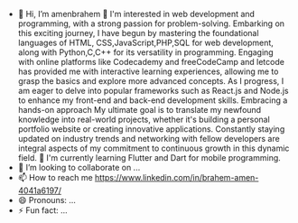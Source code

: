 - 👋 Hi, I’m amenbrahem
👀 I'm interested in web development and programming, with a strong passion for problem-solving. Embarking on this exciting journey, I have begun by mastering the foundational languages of HTML, CSS,JavaScript,PHP,SQL for web development, along with Python,C,C++ for its versatility in programming. Engaging with online platforms like Codecademy and freeCodeCamp and letcode has provided me with interactive learning experiences, allowing me to grasp the basics and explore more advanced concepts. As I progress, I am eager to delve into popular frameworks such as React.js and Node.js to enhance my front-end and back-end development skills. Embracing a hands-on approach
My ultimate goal is to translate my newfound knowledge into real-world projects, whether it's building a personal portfolio website or creating innovative applications. Constantly staying updated on industry trends and networking with fellow developers are integral aspects of my commitment to continuous growth in this dynamic field.
🌱 I'm currently learning Flutter and Dart for mobile programming.
- 💞️ I’m looking to collaborate on ...
- 📫 How to reach me  https://www.linkedin.com/in/brahem-amen-4041a6197/ 
- 😄 Pronouns: ...
- ⚡ Fun fact: ...

<!---
amenbrahem/amenbrahem is a ✨ special ✨ repository because its `README.md` (this file) appears on your GitHub profile.
You can click the Preview link to take a look at your changes.
--->
